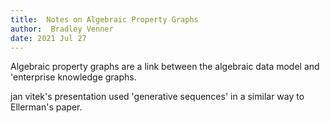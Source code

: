 ```yaml
---
title:  Notes on Algebraic Property Graphs
author:  Bradley Venner
date: 2021 Jul 27
---
```


Algebraic property graphs are a link between the algebraic data model and 'enterprise knowledge graphs. 

jan vitek's presentation used 'generative sequences' in a similar way to Ellerman's paper.
